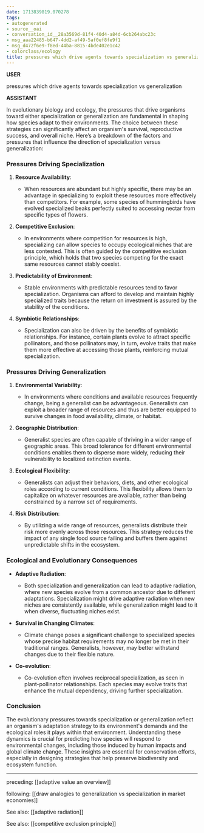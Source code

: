 ```yaml
---
date: 1713839819.070278
tags:
- autogenerated
- source__oai
- conversation_id__28a3569d-81f4-40d4-a84d-6cb264abc23c
- msg_aaa22485-b647-4dd2-af49-5af0ef8fe9f1
- msg_d472f6e9-f8ed-44ba-8815-4bde402e1c42
- colorclass/ecology
title: pressures which drive agents towards specialization vs generalization
---
```


**USER**

pressures which drive agents towards specialization vs generalization


**ASSISTANT**

In evolutionary biology and ecology, the pressures that drive organisms toward either specialization or generalization are fundamental in shaping how species adapt to their environments. The choice between these strategies can significantly affect an organism's survival, reproductive success, and overall niche. Here’s a breakdown of the factors and pressures that influence the direction of specialization versus generalization:

### Pressures Driving Specialization

1. **Resource Availability**:
   - When resources are abundant but highly specific, there may be an advantage in specializing to exploit these resources more effectively than competitors. For example, some species of hummingbirds have evolved specialized beaks perfectly suited to accessing nectar from specific types of flowers.
   
2. **Competitive Exclusion**:
   - In environments where competition for resources is high, specializing can allow species to occupy ecological niches that are less contested. This is often guided by the competitive exclusion principle, which holds that two species competing for the exact same resources cannot stably coexist.

3. **Predictability of Environment**:
   - Stable environments with predictable resources tend to favor specialization. Organisms can afford to develop and maintain highly specialized traits because the return on investment is assured by the stability of the conditions.

4. **Symbiotic Relationships**:
   - Specialization can also be driven by the benefits of symbiotic relationships. For instance, certain plants evolve to attract specific pollinators, and those pollinators may, in turn, evolve traits that make them more effective at accessing those plants, reinforcing mutual specialization.

### Pressures Driving Generalization

1. **Environmental Variability**:
   - In environments where conditions and available resources frequently change, being a generalist can be advantageous. Generalists can exploit a broader range of resources and thus are better equipped to survive changes in food availability, climate, or habitat.

2. **Geographic Distribution**:
   - Generalist species are often capable of thriving in a wider range of geographic areas. This broad tolerance for different environmental conditions enables them to disperse more widely, reducing their vulnerability to localized extinction events.

3. **Ecological Flexibility**:
   - Generalists can adjust their behaviors, diets, and other ecological roles according to current conditions. This flexibility allows them to capitalize on whatever resources are available, rather than being constrained by a narrow set of requirements.

4. **Risk Distribution**:
   - By utilizing a wide range of resources, generalists distribute their risk more evenly across those resources. This strategy reduces the impact of any single food source failing and buffers them against unpredictable shifts in the ecosystem.

### Ecological and Evolutionary Consequences

- **Adaptive Radiation**:
  - Both specialization and generalization can lead to adaptive radiation, where new species evolve from a common ancestor due to different adaptations. Specialization might drive adaptive radiation when new niches are consistently available, while generalization might lead to it when diverse, fluctuating niches exist.

- **Survival in Changing Climates**:
  - Climate change poses a significant challenge to specialized species whose precise habitat requirements may no longer be met in their traditional ranges. Generalists, however, may better withstand changes due to their flexible nature.

- **Co-evolution**:
  - Co-evolution often involves reciprocal specialization, as seen in plant-pollinator relationships. Each species may evolve traits that enhance the mutual dependency, driving further specialization.

### Conclusion

The evolutionary pressures towards specialization or generalization reflect an organism's adaptation strategy to its environment's demands and the ecological roles it plays within that environment. Understanding these dynamics is crucial for predicting how species will respond to environmental changes, including those induced by human impacts and global climate change. These insights are essential for conservation efforts, especially in designing strategies that help preserve biodiversity and ecosystem function.


---

preceding: [[adaptive value an overview]]  


following: [[draw analogies to generalization vs specialization in market economies]]

See also: [[adaptive radiation]]


See also: [[competitive exclusion principle]]